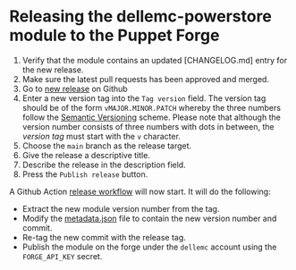 # Releasing the dellemc-powerstore module to the Puppet Forge

1. Verify that the module contains an updated [CHANGELOG.md] entry for the new release.
1. Make sure the latest pull requests has been approved and merged.
1. Go to [new release](https://github.com/puppetlabs/dellemc-powerstore/releases/new) on Github
1. Enter a new version tag into the `Tag version` field. The version tag should be of the form `vMAJOR.MINOR.PATCH` whereby the three numbers follow the [Semantic Versioning](https://semver.org/) scheme. Please note that although the version number consists of three numbers with dots in between, the *version tag* must start with the `v` character.
1. Choose the `main` branch as the release target.
1. Give the release a descriptive title.
1. Describe the release in the description field.
1. Press the `Publish release` button.

A Github Action [release workflow](.github/workflows/release.yml) will now start. It will do the following:

- Extract the new module version number from the tag.
- Modify the [metadata.json](metadata.json) file to contain the new version number and commit.
- Re-tag the new commit with the release tag.
- Publish the module on the forge under the `dellemc` account using the `FORGE_API_KEY` secret.
